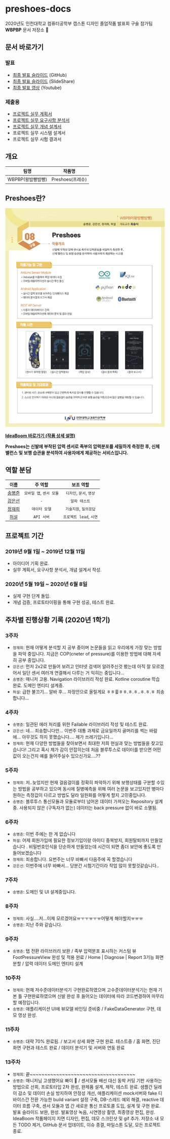 # preshoes-docs

2020년도 인천대학교 컴퓨터공학부 캡스톤 디자인 졸업작품 발표회 구술 참가팀 **WBPBP** 문서 저장소 📝 

## 문서 바로가기

### 발표

- [최종 발표 슬라이드](slides/Preshoes.pptx) (GitHub)
- [최종 발표 슬라이드](https://www.slideshare.net/ByeongJunSong2/preshoes-235262973) (SlideShare)
- [최종 발표 영상](https://youtu.be/JYdxtOJ4cAg) (Youtube)

### 제출용

- [프로젝트 실무 계획서](formed/plan.md)
- [프로젝트 실무 요구사항 분석서](formed/requirements.md)
- [프로젝트 실무 개념 설계서](formed/concepts.md)
- 프로젝트 실무 시스템 설계서
- 프로젝트 실무 시험 결과서

## 개요

| 팀명 | 작품명 |
|:---:|:-----:|
| WBPBP(왕밤빵밤빵) | Preshoes(프레슈) |

## Preshoes란?

![Poster](images/Preshoes.png)

**[IdeaBoom 바로가기 (작품 상세 설명)](http://www.ideaboom.net/page/project_detail.php?seq=1673)**

**Preshoes는 신발에 부착된 압력 센서로 족부의 압력분포를 세밀하게 측정한 후, 신체 밸런스 및 보행 습관을 분석하여 사용자에게 제공하는 서비스입니다.**

## 역할 분담

| 이름  |  주 역할  | 보조 역할 |
|:----:|:-------:|:-------:|
| [송병준](https://github.com/dobbi030) | `모바일 앱`, `센서 모듈` | `디자인`, `문서`, `영상` |
| [강은선](https://github.com/dobbi030) | `-` | `알파 테스트` |
| [정재희](https://github.com/Jungjaehee) | `데이터 모델` | `기술지원`, `질의응답` |
| [허설](https://github.com/hseol)  | `API 서버` | `프로젝트 lead`, `시연` |

## 프로젝트 기간

### 2019년 9월 1일 ~ 2019년 12월 11일

- 아이디어 기획 완료.
- 실무 계획서, 요구사항 분석서, 개념 설계서 작성.

### 2020년 5월 19일 ~ 2020년 6월 8일

- 실제 구현 단계 돌입.
- 개념 검증, 프로토타이핑을 통해 구현 성공, 테스트 완료.

## 주차별 진행상황 기록 (2020년 1학기)

### 3주차
- `정재희`: 현재 어떻게 분석할 지 공부 중이며 논문들을 읽고 우리에게 가장 맞는 방법을 파악 중입니다. 지금은 COP(cneter of pressure)를 이용한 방법에 대해 자세히 공부 중입니다.
- `강은선`: 먼저 2x2로 만들어 보려고 인터넷 검색어 알려주신것 봤는데 아직 잘 모르겠어서 일단 센서 여러개 연결해서 다루는 거 익히는 중입니다...
- `송병준`: 매니저 고용. Navigation 라이브러리 작성 완료. Kotline coroutine 학습 완료. 도메인 엔티티 설계중.
- `허설`: 급한 불끄기... 알바 후... 자정안으로 올릴게요 ㅎㅎ훟ㅎㅎ.ㅎ.ㅎ..ㅎ.ㅎ.ㅎ 죄송합니다...

### 4주차
- `송병준`: 일관된 에러 처리를 위한 Failable 라이브러리 작성 및 테스트 완료.
- `강은선`: 네... 죄송합니다만... 이번주 데통 과제로 금요일까지 골머리를 썩는 바람에... 아무것도 하지 못했습니다.... 제가 쓰레기입니다...
- `정재희`: 현재 다양한 방법들을 찾아보면서 최대한 저희 현실과 맞는 방법들을 찾고있습니다! 그리고 혹시 제가 감이 안잡히는데 처음 블루투스로 데이터를 받으면 어떤 값이 오는건지 예를 들어주실수 있으신가요....??

### 5주차
- `정재희`: 저..늦었지만 현재 걸음걸이를 정확히 파악하기 위해 보행상태를 구분할 수있는 방법을 공부하고 있으며 동시에 질병예측을 위해 여러 논문을 보고있지만 병마다 원하는 측정값이 다르고 방법도 달라 일원화를 어떻게 할지 고민중입니다.
- `송병준`: 블루투스 통신모듈과 모듈로부터 넘어온 데이터 가져오는 Repository 설계중. 사용되지 않은 (구독자가 없는) 데이터는 back pressure 없이 바로 소멸됨.

### 6주차
- `송병준`: 이번 주에는 한 게 없습니다
- `허설`: 어제 회원가입에 필요한 정보기입이랑 아이디 중복방지, 회원탈퇴까지 만들었습니다 . 비밀번호인식을 단순하게 만들었는데 시간이 되면 좀더 보안에 좋도록 만들어보겠습니다
- `정재희`: 죄송합니다. 요번주는 너무 바빠서 다음주에 꼭 할겠습니다
- `강은선`: 이번주에 너무 바빠서... 당분간 시험기간이라 작업 많이 못할것같습니다..

### 7주차
- `송병준`: 도메인 및 UI 설계중입니다.

### 8주차
- `정재희`: 사실....저...이제 모르겠어요ㅠㅜㅜㅠㅜㅠ어떻게 해야할지ㅠㅠㅠ
- `송병준`: 지난 주와 같습니다.

### 9주차
- `송병준`: 탭 전환 라이브러리 보완 / 족부 압력분포 표시하는 커스텀 뷰 FootPressureView 완성 및 적용 완료 / Home | Diagnose | Report 3기능 화면 분할 / 압력 데이터 도메인 엔티티 설계

### 10주차
- `정재희`: 현재 저수준데이터분석기 구현완료하였으며 고수준데이터분석기는 현재 기본 틀 구현완료하였으며 신발 완성 후 들어오는 데이터에 따라 코드변경하여 마무리할 예정입니다.
- `송병준`: 애플리케이션 UI에 뷰모델 바인딩 준비중 / FakeDataGenerator 구현, 데모 영상 완성.

### 11주차
- `송병준`: 대략 70% 완료됨. / 보고서 상세 화면 구현 완료. 테스트중 / 홈 화면, 진단 화면 구현과 테스트 완료 / 데이터 분석기 및 서버와 연동 완료

### 13주차
- `정재희`: 끝~~~~~~~~~~~~~~~~~~~~~~~~~~~~~~~~~~~~
- `송병준`: 매니저님 고생했어요 빠이 :wave: / 센서모듈 배선 대신 동박 커팅 기판 사용하는 방법으로 선회, 프로토타입 2차 완성, 완제품 설계, 제작, 테스트 완료. 샘플간 딜레이 감소 및 데이터 손실 방지하여 안정성 개선, 애플리케이션 mock서버와 fake 디바이스간 전환 가능한 build variant 설정 구축, DB-스레드 예외 해결, reactive 데이터 흐름 구축, 센서 모듈과 앱 간 새로운 통신 프로토콜 도입, 설계 및 구현 완료. 발표 슬라이드 보완, 완성. 발표영상 녹음, 시연영상 촬영, 최종영상 편집, 완성. IdeaBoom 작품페이지 지면 디자인, 편집, 데모 스크린샷 및 gif 추가. 저장소 내 모든 TODO 제거, GitHub 문서 업데이트, 이슈 종결, 마일스톤 도달, 모든 프로젝트 종료.





